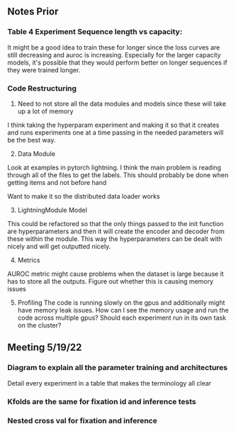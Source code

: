 ## Notes Prior

### Table 4 Experiment Sequence length vs capacity:

It might be a good idea to train these for longer since the loss curves are still decreasing and auroc is increasing. Especially for the larger capacity models, it's possible that they would perform better on longer sequences if they were trained longer.

### Code Restructuring

1. Need to not store all the data modules and models since these will take up a lot of memory

I think taking the hyperparam experiment and making it so that it creates and runs experiments one at a time passing in the needed parameters will be the best way.

2. Data Module 

Look at examples in pytorch lightning. I think the main problem is reading through all of the files to get the labels. This should probably be done when getting items and not before hand 

Want to make it so the distributed data loader works

3. LightningModule Model 

This could be refactored so that the only things passed to the init function are hyperparameters and then it will create the encoder and decoder from these within the module. This way the hyperparameters can be dealt with nicely and will get outputted nicely.

4. Metrics

AUROC metric might cause problems when the dataset is large because it has to store all the outputs. Figure out whether this is causing memory issues

5. Profiling
The code is running slowly on the gpus and additionally might have memory leak issues. How can I see the memory usage and run the code across multiple gpus? Should each experiment run in its own task on the cluster?


## Meeting 5/19/22
### Diagram to explain all the parameter training and architectures 
Detail every experiment in a table that makes the terminology all clear
### Kfolds are the same for fixation id and inference tests

### Nested cross val for fixation and inference
